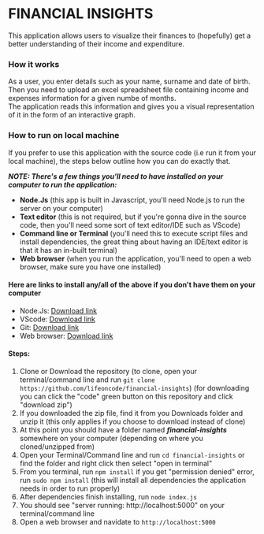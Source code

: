 <h1>FINANCIAL INSIGHTS</h1>
<p>This application allows users to visualize their finances to (hopefully) get a better understanding of their income and expenditure.</p>

<h3>How it works</h3>
<p>As a user, you enter details such as your name, surname and date of birth. Then you need to upload an excel spreadsheet file containing income and expenses information for a given numbe of months.<br>The application reads this information and gives you a visual representation of it in the form of an interactive graph.</p>

<h3>How to run on local machine</h3>
<p>If you prefer to use this application with the source code (i.e run it from your local machine), the steps below outline how you can do exactly that.</p>
<p><strong><em>NOTE: There's a few things you'll need to have installed on your computer to run the application:</em></strong></p>
<ul>
<li><strong>Node.Js</strong> (this app is built in Javascript, you'll need Node.js to run the server on your computer)</li>
<li><strong>Text editor</strong> (this is not required, but if you're gonna dive in the source code, then you'll need some sort of text editor/IDE such as VScode)</li>
<li><strong>Command line or Terminal</strong> (you'll need this to execute script files and install dependencies, the great thing about having an IDE/text editor is that it has an in-built terminal)</li>
<li><strong>Web browser</strong> (when you run the application, you'll need to open a web browser, make sure you have one installed)</li>
</ul>

<h4>Here are links to install any/all of the above if you don't have them on your computer</h4>
<ul>
<li>Node.Js: <a href="https://nodejs.org/">Download link</a></li>
<li>VScode: <a href="https://code.visualstudio.com/">Download link</a></li>
<li>Git: <a href="https://git-scm.com/">Download link</a></li>
<li>Web browser: <a href="https://www.google.com/chrome/">Download link</a></li>
</ul>

<h4>Steps:</h4>
<ol>
<li>Clone or Download the repository (to clone, open your terminal/command line and run <code>git clone https://github.com/lifeoncode/financial-insights</code>) (for downloading you can click the "code" green button on this repository and click "download zip")</li>
<li>If you downloaded the zip file, find it from you Downloads folder and unzip it (this only applies if you choose to download instead of clone)</li>
<li>At this point you should have a folder named <strong><em>financial-insights</em></strong> somewhere on your computer (depending on where you cloned/unzipped from)</li>
<li>Open your Terminal/Command line and run <code>cd financial-insights</code> or find the folder and right click then select "open in terminal"</li>
<li>From you terminal, run <code>npm install</code> if you get "permission denied" error, run <code>sudo npm install</code> (this will install all dependencies the application needs in order to run properly)</li>
<li>After dependencies finish installing, run <code>node index.js</code></li>
<li>You should see "server running: http://localhost:5000" on your terminal/command line</li>
<li>Open a web browser and navidate to <code>http://localhost:5000</code></li>
</ol>
